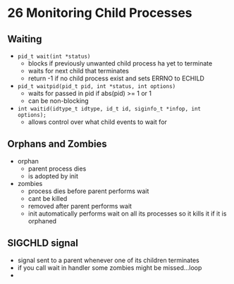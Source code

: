 # 26 Monitoring Child Processes

## Waiting
- `pid_t wait(int *status)`
	- blocks if previously unwanted child process ha yet to terminate
	- waits for next child that terminates
	- return -1 if no child process exist and sets ERRNO to ECHILD
- `pid_t waitpid(pid_t pid, int *status, int options)`
	- waits for passed in pid if abs(pid) >= 1 or 1
	- can be non-blocking
- `int waitid(idtype_t idtype, id_t id, siginfo_t *infop, int options);`
	- allows control over what child events to wait for

## Orphans and Zombies
- orphan
	- parent process dies
	- is adopted by init
- zombies
	- process dies before parent performs wait
	- cant be killed
	- removed after parent performs wait
	- init automatically performs wait on all its processes so it kills it if it is orphaned

## SIGCHLD signal
- signal sent to a parent whenever one of its children terminates
- if you call wait in handler some zombies might be missed…loop
- 